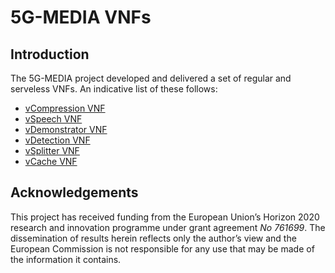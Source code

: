 # 5G-MEDIA VNFs

## Introduction 

The 5G-MEDIA project developed and delivered a set of regular and serveless VNFs. An indicative list of these follows:
- [vCompression VNF](https://github.com/5g-media/vCompression)
- [vSpeech VNF](https://github.com/5g-media/vSpeech)
- [vDemonstrator VNF](https://github.com/5g-media/vDemonstrator)
- [vDetection VNF](https://github.com/5g-media/vDetection)
- [vSplitter VNF](https://github.com/5g-media/vSplitter)
- [vCache VNF](https://hub.docker.com/r/docker5gmedia/vcache-faas/tags)


## Acknowledgements
This project has received funding from the European Union’s Horizon 2020 research and innovation programme under grant agreement *No 761699*. The dissemination of results herein reflects only the author’s view and the European Commission is not responsible for any use that may be made 
of the information it contains.


